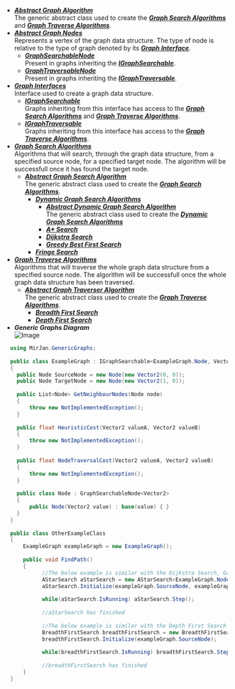 - [***Abstract Graph Algorithm***](Abstract%20Graph%20Algorithm)
      <br>The generic abstract class used to create the [***Graph Search Algorithms***](Graph%20Search) and [***Graph Traverse Algorithms***](Graph%20Traversal).
- [***Abstract Graph Nodes***](Abstract%20Graph%20Nodes)
<br>Represents a vertex of the graph data structure. The type of node is relative to the type of graph denoted by its [***Graph Interface***](Graph%20Interfaces).
  - [***GraphSearchableNode***](Abstract%20Graph%20Nodes/GraphSearchableNode.cs)
      <br> Present in graphs inheriting the [***IGraphSearchable***](Graph%20Interfaces/IGraphSearchable.cs).
  - [***GraphTraversableNode***](Abstract%20Graph%20Nodes/GraphTraversableNode.cs)
    <br> Present in graphs inheriting the [***IGraphTraversable***](Graph%20Interfaces/IGraphTraversable.cs).
- [***Graph Interfaces***](Graph%20Interfaces)
<br> Interface used to create a graph data structure.
  - [***IGraphSearchable***](Graph%20Interfaces/IGraphSearchable.cs)
    <br> Graphs inheriting from this interface has access to the [***Graph Search Algorithms***](Graph%20Search) and [***Graph Traverse Algorithms***](Graph%20Traversal).
  - [***IGraphTraversable***](Graph%20Interfaces/IGraphTraversable.cs)
    <br> Graphs inheriting from this interface has access to the [***Graph Traverse Algorithms***](Graph%20Traversal).
- [***Graph Search Algorithms***](Graph%20Search)
    <br> Algorithms that will search, through the graph data structure, from a specified source node, for a specified target node. The algorithm will be successfull once it has found the target node.
    - [***Abstract Graph Search Algorithm***](Graph%20Search/Abstract%20Graph%20Searcher)
    <br>The generic abstract class used to create the [***Graph Search Algorithms***](Graph%20Search).
      - [***Dynamic Graph Search Algorithms***](Graph%20Search/Dynamic%20Graph%20Searcher%20Algorithms)
        - [***Abstract Dynamic Graph Search Algorithm***](Graph%20Search/Dynamic%20Graph%20Searcher%20Algorithms/Abstract%20Dynamic%20Graph%20Searcher)
        <br>The generic abstract class used to create the [***Dynamic Graph Search Algorithms***](Graph%20Search/Dynamic%20Graph%20Searcher%20Algorithms)
        - [***A\* Search***](Graph%20Search/Dynamic%20Graph%20Searcher%20Algorithms/AStarSearch.cs)
        - [***Dijkstra Search***](Graph%20Search/Dynamic%20Graph%20Searcher%20Algorithms/DijkstraSearch.cs)
        - [***Greedy Best First Search***](Graph%20Search/Dynamic%20Graph%20Searcher%20Algorithms/GreedyBestFirstSearch.cs)
      - [***Fringe Search***](Graph%20Search/FringeSearch.cs)
- [***Graph Traverse Algorithms***](Graph%20Traversal)
    <br> Algorithms that will traverse the whole graph data structure from a specified source node. The algorithm will be successfull once the whole graph data structure has been traversed.
    - [***Abstract Graph Traverser Algorithm***](Graph%20Traversal/Abstract%20Graph%20Traverser)
    <br>The generic abstract class used to create the [***Graph Traverse Algorithms***](Graph%20Traversal).
      - [***Breadth First Search***](Graph%20Traversal/BreadthFirstSearch.cs)
      - [***Depth First Search***](Graph%20Traversal/DepthFirstSearch.cs)
- ***Generic Graphs Diagram***
<br>![Image](/../main/Resources/Generic%20Graphs%20Overview.PNG)
```cs
  using MirJan.GenericGraphs;
  
  public class ExampleGraph : IGraphSearchable<ExampleGraph.Node, Vector2>
  {
    public Node SourceNode = new Node(new Vector2(0, 0));
    public Node TargetNode = new Node(new Vector2(1, 0));
    
    public List<Node> GetNeighbourNodes(Node node)
    {
        throw new NotImplementedException(); 
    }
    
    public float HeuristicCost(Vector2 valueA, Vector2 valueB)
    {
        throw new NotImplementedException();
    }
    
    public float NodeTraversalCost(Vector2 valueA, Vector2 valueB)
    {
        throw new NotImplementedException();
    }
    
    public class Node : GraphSearchableNode<Vector2>
    {
        public Node(Vector2 value) : base(value) { }
    }
  }
  
  public class OtherExampleClass
  {
      ExampleGraph exampleGraph = new ExampleGraph();
      
      public void FindPath()
      {
            //The below example is similar with the Dijkstra Search, Greedy Best First Search and Fringe Search algorithms
            AStarSearch aStarSearch = new AStarSearch<ExampleGraph.Node, Vector2>(exampleGraph);
            aStarSearch.Initialize(exampleGraph.SourceNode, exampleGraph.TargetNode);
            
            while(aStarSearch.IsRunning) aStarSearch.Step();
            
            //aStarSearch has finished
            
            //The below example is similar with the Depth First Search algorithm
            BreadthFirstSearch breadthFirstSearch = new BreadthFirstSearch<ExampleGraph.Node, Vector2>(exampleGraph);
            breadthFirstSearch.Initialize(exampleGraph.SourceNode);
            
            while(breadthFirstSearch.IsRunning) breadthFirstSearch.Step();
            
            //breadthFirstSearch has finished
      }
  }
  ```
